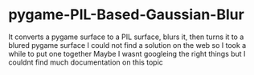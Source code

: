 # pygame-PIL-Based-Gaussian-Blur
It converts a pygame surface to a PIL surface, blurs it, then turns it to a blured pygame surface
I could not find a solution on the web so I took a while to put one together
Maybe I wasnt googleing the right things but I couldnt find much documentation on this topic
